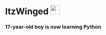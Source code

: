 <div>
<h1> ItzWinged <img src="https://media2.giphy.com/media/1sgetPM00wWqJpVUTl/giphy.gif" width="30"></h1>
</div>

 <h3>
   17-year-old boy is now learning Python
   
 </h5>
